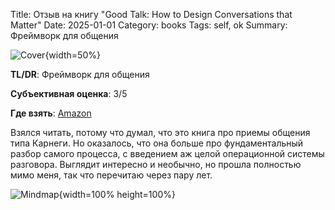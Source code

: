 Title: Отзыв на книгу "Good Talk: How to Design Conversations that Matter"
Date: 2025-01-01
Category: books
Tags: self, ok
Summary: Фреймворк для общения

![Cover]({static}cover.jpg){width=50%}

**TL/DR**: Фреймворк для общения

**Субъективная оценка**: 3/5

**Где взять**: [Amazon](https://www.amazon.com/Good-Talk-Design-Conversations-Matter/dp/9462763569)

Взялся читать, потому что думал, что это книга про приемы общения типа Карнеги. Но оказалось, что она больше про фундаментальный разбор самого процесса, с введением аж целой операционной системы разговора. Выглядит интересно и необычно, но прошла полностью мимо меня, так что перечитаю через пару лет.

![Mindmap]({static}mindmap.png){width=100% height=100%}
